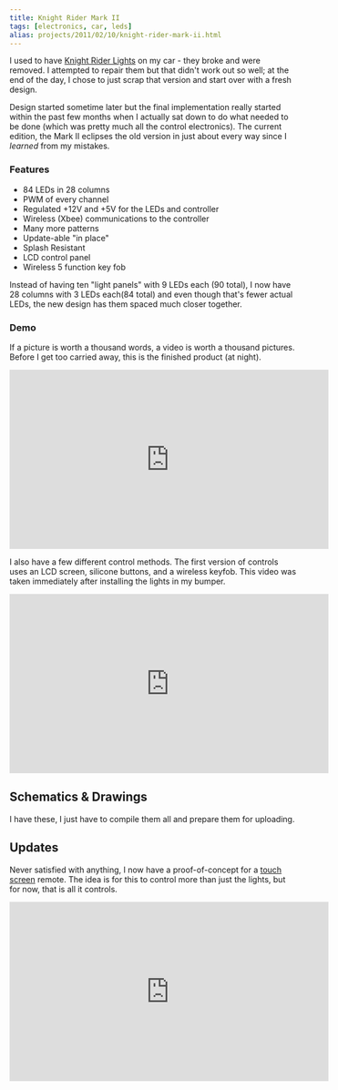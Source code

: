 ```yaml
---
title: Knight Rider Mark II
tags: [electronics, car, leds]
alias: projects/2011/02/10/knight-rider-mark-ii.html
---
```


I used to have [Knight Rider Lights](/projects/2011/02/10/knight-rider-lights.html) on my car - they broke and were removed. I attempted to repair them but that didn't work out so well; at the end of the day, I chose to just scrap that version and start over with a fresh design.

Design started sometime later but the final implementation really started within the past few months when I actually sat down to do what needed to be done (which was pretty much all the control electronics). The current edition, the Mark II eclipses the old version in just about every way since I *learned* from my mistakes.

### Features
 * 84 LEDs in 28 columns
 * PWM of every channel
 * Regulated +12V and +5V for the LEDs and controller
 * Wireless (Xbee) communications to the controller
 * Many more patterns
 * Update-able "in place"
 * Splash Resistant
 * LCD control panel
 * Wireless  5 function key fob

Instead of having ten "light panels" with 9 LEDs each (90 total), I now have 28 columns with 3 LEDs each(84 total) and even though that's fewer actual LEDs, the new design has them spaced much closer together. 

### Demo

If a picture is worth a thousand words, a video is worth a thousand pictures. Before I get too carried away, this is the finished product (at night).

<iframe width="560" height="315" src="http://www.youtube.com/embed/j0cBl8HyBKA?rel=0" frameborder="0" allowfullscreen></iframe>

I also have a few different control methods. The first version of controls uses an LCD screen, silicone buttons, and a wireless keyfob. This video was taken immediately after installing the lights in my bumper.

<iframe width="560" height="315" src="http://www.youtube.com/embed/0RWShLxQ8OQ?rel=0" frameborder="0" allowfullscreen></iframe>

## Schematics & Drawings

I have these, I just have to compile them all and prepare them for uploading.

## Updates

Never satisfied with anything, I now have a proof-of-concept for a [touch screen](/read/4d-systems-touch-display) remote. The idea is for this to control more than just the lights, but for now, that is all it controls.

<iframe width="560" height="315" src="http://www.youtube.com/embed/KxCVexYUNRk?rel=0" frameborder="0" allowfullscreen></iframe>


